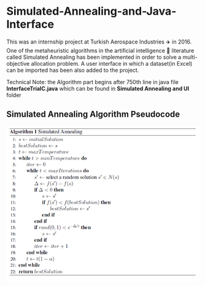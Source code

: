 # Simulated-Annealing-and-Java-Interface
This was an internship project at Turkish Aerospace Industries ✈️ in 2016. One of the metaheuristic algorithms in the artificial intelligence 🧠 literature called Simulated Annealing has been implemented in order to solve a multi-objective allocation problem. A user interface in which a dataset(in Excel) can be imported has been also added to the project.


Technical Note: the Algorithm part begins after 750th line in java file **InterfaceTrialC.java** which can be found in **Simulated Annealing and UI** folder

## Simulated Annealing Algorithm Pseudocode
<p align="center">
  <img src='images/sa.PNG'/>
</p>


